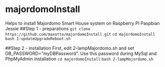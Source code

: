 # majordomoInstall
Helps to install Majordomo Smart House system on Raspberry PI Paspbian Jessie
##Step 1 - preparations
`git clone https://github.com/maxotto/majordomoInstall.git`
`cd majordomoInstall`
`bash 1-updateUpgradeReboot.sh`

##Step 2 - installation
First, edit 2-lampMajordomo.sh and set DB_PASSWORD="myDBPassword". Use this password during MySql and PhpMyAdmin installation
`cd majordomoInstall`
`bash 2-lampMajordomo.sh`

